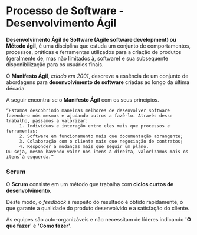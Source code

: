 # Processo de Software - Desenvolvimento Ágil

**Desenvolvimento Ágil de Software (Agile software development) ou Método ágil**, é uma disciplina que estuda um conjunto de comportamentos, processos, práticas e ferramentas utilizados para a criação de produtos (geralmente de, mas não limitados à, software) e sua subsequente disponibilização para os usuários finais.

O **Manifesto Ágil**, _criado em 2001_, descreve a essência de um conjunto de abordagens para **desenvolvimento de software** criadas ao longo da última década. 

A seguir encontra-se o **Manifesto Ágil** com os seus princípios.

    “Estamos descobrindo maneiras melhores de desenvolver software fazendo-o nós mesmos e ajudando outros a fazê-lo. Através desse trabalho, passamos a valorizar:
         1. Indivíduos e interação entre eles mais que processos e ferramentas;
         2. Software em funcionamento mais que documentação abrangente;
         3. Colaboração com o cliente mais que negociação de contratos;
         4. Responder a mudanças mais que seguir um plano.
    Ou seja, mesmo havendo valor nos itens à direita, valorizamos mais os itens à esquerda.”

### Scrum

O **Scrum** consiste em um método que trabalha com **ciclos curtos de desenvolvimento**. 

Deste modo, o _feedback_ a respeito do resultado é obtido rapidamente, o que garante a qualidade do produto desenvolvido e a satisfação do cliente. 

As equipes são auto-organizáveis e não necessitam de líderes indicando **'O que fazer'** e **'Como fazer'**.
